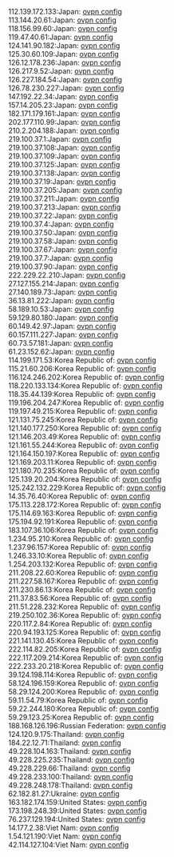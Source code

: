 112.139.172.133:Japan: [ovpn config](vpn/112_139_172_133.ovpn)  
113.144.20.61:Japan: [ovpn config](vpn/113_144_20_61.ovpn)  
118.156.99.60:Japan: [ovpn config](vpn/118_156_99_60.ovpn)  
119.47.40.61:Japan: [ovpn config](vpn/119_47_40_61.ovpn)  
124.141.90.182:Japan: [ovpn config](vpn/124_141_90_182.ovpn)  
125.30.60.109:Japan: [ovpn config](vpn/125_30_60_109.ovpn)  
126.12.178.236:Japan: [ovpn config](vpn/126_12_178_236.ovpn)  
126.217.9.52:Japan: [ovpn config](vpn/126_217_9_52.ovpn)  
126.227.184.54:Japan: [ovpn config](vpn/126_227_184_54.ovpn)  
126.78.230.227:Japan: [ovpn config](vpn/126_78_230_227.ovpn)  
147.192.22.34:Japan: [ovpn config](vpn/147_192_22_34.ovpn)  
157.14.205.23:Japan: [ovpn config](vpn/157_14_205_23.ovpn)  
182.171.179.161:Japan: [ovpn config](vpn/182_171_179_161.ovpn)  
202.177.110.99:Japan: [ovpn config](vpn/202_177_110_99.ovpn)  
210.2.204.188:Japan: [ovpn config](vpn/210_2_204_188.ovpn)  
219.100.37.1:Japan: [ovpn config](vpn/219_100_37_1.ovpn)  
219.100.37.108:Japan: [ovpn config](vpn/219_100_37_108.ovpn)  
219.100.37.109:Japan: [ovpn config](vpn/219_100_37_109.ovpn)  
219.100.37.125:Japan: [ovpn config](vpn/219_100_37_125.ovpn)  
219.100.37.138:Japan: [ovpn config](vpn/219_100_37_138.ovpn)  
219.100.37.19:Japan: [ovpn config](vpn/219_100_37_19.ovpn)  
219.100.37.205:Japan: [ovpn config](vpn/219_100_37_205.ovpn)  
219.100.37.211:Japan: [ovpn config](vpn/219_100_37_211.ovpn)  
219.100.37.213:Japan: [ovpn config](vpn/219_100_37_213.ovpn)  
219.100.37.22:Japan: [ovpn config](vpn/219_100_37_22.ovpn)  
219.100.37.4:Japan: [ovpn config](vpn/219_100_37_4.ovpn)  
219.100.37.50:Japan: [ovpn config](vpn/219_100_37_50.ovpn)  
219.100.37.58:Japan: [ovpn config](vpn/219_100_37_58.ovpn)  
219.100.37.67:Japan: [ovpn config](vpn/219_100_37_67.ovpn)  
219.100.37.7:Japan: [ovpn config](vpn/219_100_37_7.ovpn)  
219.100.37.90:Japan: [ovpn config](vpn/219_100_37_90.ovpn)  
222.229.22.210:Japan: [ovpn config](vpn/222_229_22_210.ovpn)  
27.127.155.214:Japan: [ovpn config](vpn/27_127_155_214.ovpn)  
27.140.189.73:Japan: [ovpn config](vpn/27_140_189_73.ovpn)  
36.13.81.222:Japan: [ovpn config](vpn/36_13_81_222.ovpn)  
58.189.10.53:Japan: [ovpn config](vpn/58_189_10_53.ovpn)  
59.129.80.180:Japan: [ovpn config](vpn/59_129_80_180.ovpn)  
60.149.42.97:Japan: [ovpn config](vpn/60_149_42_97.ovpn)  
60.157.111.227:Japan: [ovpn config](vpn/60_157_111_227.ovpn)  
60.73.57.181:Japan: [ovpn config](vpn/60_73_57_181.ovpn)  
61.23.152.62:Japan: [ovpn config](vpn/61_23_152_62.ovpn)  
114.199.171.53:Korea Republic of: [ovpn config](vpn/114_199_171_53.ovpn)  
115.21.60.206:Korea Republic of: [ovpn config](vpn/115_21_60_206.ovpn)  
116.124.246.202:Korea Republic of: [ovpn config](vpn/116_124_246_202.ovpn)  
118.220.133.134:Korea Republic of: [ovpn config](vpn/118_220_133_134.ovpn)  
118.35.44.139:Korea Republic of: [ovpn config](vpn/118_35_44_139.ovpn)  
119.196.204.247:Korea Republic of: [ovpn config](vpn/119_196_204_247.ovpn)  
119.197.49.215:Korea Republic of: [ovpn config](vpn/119_197_49_215.ovpn)  
121.131.75.245:Korea Republic of: [ovpn config](vpn/121_131_75_245.ovpn)  
121.140.177.250:Korea Republic of: [ovpn config](vpn/121_140_177_250.ovpn)  
121.146.203.49:Korea Republic of: [ovpn config](vpn/121_146_203_49.ovpn)  
121.161.55.244:Korea Republic of: [ovpn config](vpn/121_161_55_244.ovpn)  
121.164.150.197:Korea Republic of: [ovpn config](vpn/121_164_150_197.ovpn)  
121.169.203.11:Korea Republic of: [ovpn config](vpn/121_169_203_11.ovpn)  
121.180.70.235:Korea Republic of: [ovpn config](vpn/121_180_70_235.ovpn)  
125.139.20.204:Korea Republic of: [ovpn config](vpn/125_139_20_204.ovpn)  
125.242.132.229:Korea Republic of: [ovpn config](vpn/125_242_132_229.ovpn)  
14.35.76.40:Korea Republic of: [ovpn config](vpn/14_35_76_40.ovpn)  
175.113.228.172:Korea Republic of: [ovpn config](vpn/175_113_228_172.ovpn)  
175.114.69.163:Korea Republic of: [ovpn config](vpn/175_114_69_163.ovpn)  
175.194.92.191:Korea Republic of: [ovpn config](vpn/175_194_92_191.ovpn)  
183.107.36.106:Korea Republic of: [ovpn config](vpn/183_107_36_106.ovpn)  
1.234.95.210:Korea Republic of: [ovpn config](vpn/1_234_95_210.ovpn)  
1.237.96.157:Korea Republic of: [ovpn config](vpn/1_237_96_157.ovpn)  
1.246.33.10:Korea Republic of: [ovpn config](vpn/1_246_33_10.ovpn)  
1.254.203.132:Korea Republic of: [ovpn config](vpn/1_254_203_132.ovpn)  
211.208.22.60:Korea Republic of: [ovpn config](vpn/211_208_22_60.ovpn)  
211.227.58.167:Korea Republic of: [ovpn config](vpn/211_227_58_167.ovpn)  
211.230.86.13:Korea Republic of: [ovpn config](vpn/211_230_86_13.ovpn)  
211.37.83.56:Korea Republic of: [ovpn config](vpn/211_37_83_56.ovpn)  
211.51.228.232:Korea Republic of: [ovpn config](vpn/211_51_228_232.ovpn)  
219.250.102.36:Korea Republic of: [ovpn config](vpn/219_250_102_36.ovpn)  
220.117.2.84:Korea Republic of: [ovpn config](vpn/220_117_2_84.ovpn)  
220.94.193.125:Korea Republic of: [ovpn config](vpn/220_94_193_125.ovpn)  
221.141.130.45:Korea Republic of: [ovpn config](vpn/221_141_130_45.ovpn)  
222.114.82.205:Korea Republic of: [ovpn config](vpn/222_114_82_205.ovpn)  
222.117.209.214:Korea Republic of: [ovpn config](vpn/222_117_209_214.ovpn)  
222.233.20.218:Korea Republic of: [ovpn config](vpn/222_233_20_218.ovpn)  
39.124.198.114:Korea Republic of: [ovpn config](vpn/39_124_198_114.ovpn)  
58.124.196.159:Korea Republic of: [ovpn config](vpn/58_124_196_159.ovpn)  
58.29.124.200:Korea Republic of: [ovpn config](vpn/58_29_124_200.ovpn)  
59.11.54.79:Korea Republic of: [ovpn config](vpn/59_11_54_79.ovpn)  
59.22.244.180:Korea Republic of: [ovpn config](vpn/59_22_244_180.ovpn)  
59.29.123.25:Korea Republic of: [ovpn config](vpn/59_29_123_25.ovpn)  
188.168.126.196:Russian Federation: [ovpn config](vpn/188_168_126_196.ovpn)  
124.120.9.175:Thailand: [ovpn config](vpn/124_120_9_175.ovpn)  
184.22.12.71:Thailand: [ovpn config](vpn/184_22_12_71.ovpn)  
49.228.104.163:Thailand: [ovpn config](vpn/49_228_104_163.ovpn)  
49.228.225.235:Thailand: [ovpn config](vpn/49_228_225_235.ovpn)  
49.228.229.66:Thailand: [ovpn config](vpn/49_228_229_66.ovpn)  
49.228.233.100:Thailand: [ovpn config](vpn/49_228_233_100.ovpn)  
49.228.248.178:Thailand: [ovpn config](vpn/49_228_248_178.ovpn)  
62.182.81.27:Ukraine: [ovpn config](vpn/62_182_81_27.ovpn)  
163.182.174.159:United States: [ovpn config](vpn/163_182_174_159.ovpn)  
173.198.248.39:United States: [ovpn config](vpn/173_198_248_39.ovpn)  
76.237.129.194:United States: [ovpn config](vpn/76_237_129_194.ovpn)  
14.177.2.38:Viet Nam: [ovpn config](vpn/14_177_2_38.ovpn)  
1.54.121.190:Viet Nam: [ovpn config](vpn/1_54_121_190.ovpn)  
42.114.127.104:Viet Nam: [ovpn config](vpn/42_114_127_104.ovpn)  
